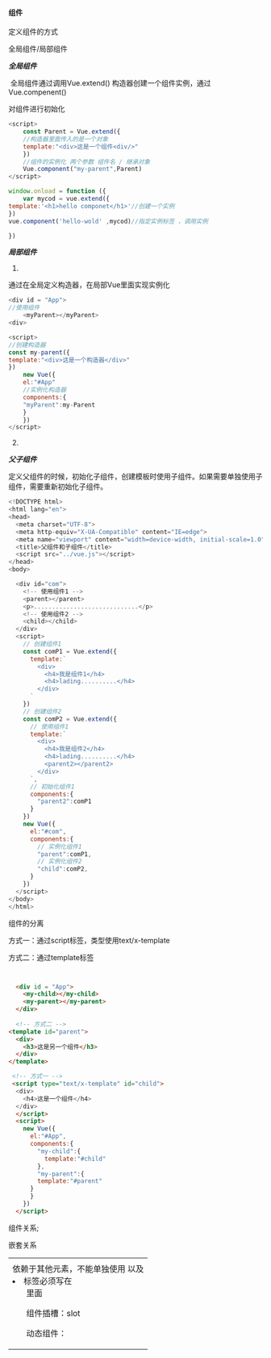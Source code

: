 #### 组件

定义组件的方式

全局组件/局部组件

***全局组件***

​		全局组件通过调用Vue.extend() 构造器创建一个组件实例，通过Vue.compenent()

对组件进行初始化

```js
<script>
	const Parent = Vue.extend({
	//构造器里面传入的是一个对象
	template:"<div>这是一个组件<div/>"
	})
	//组件的实例化 两个参数 组件名 / 继承对象
	Vue.component("my-parent",Parent)
</script>
```



```js
window.onload = function ({
	var mycod = vue.extend({
template:'<h1>hello componet</h1>'//创建一个实例
})
vue.component('hello-wold' ,mycod)//指定实例标签 ，调用实例

})

```



***局部组件***

1.

通过在全局定义构造器，在局部Vue里面实现实例化

```js
<div id = "App">
//使用组件
	<myParent></myParent>
<div>

<script>
//创建构造器
const my-parent({
template:"<div>这是一个构造器</div>"
})
	new Vue({
	el:"#App"
	//实例化构造器
	components:{
	"myParent":my-Parent
	}
	})
</script>
```

2.







***父子组件***

定义父组件的时候，初始化子组件，创建模板时使用子组件。如果需要单独使用子组件，需要重新初始化子组件。

```js
<!DOCTYPE html>
<html lang="en">
<head>
  <meta charset="UTF-8">
  <meta http-equiv="X-UA-Compatible" content="IE=edge">
  <meta name="viewport" content="width=device-width, initial-scale=1.0">
  <title>父组件和子组件</title>
  <script src="../vue.js"></script>
</head>
<body>

  <div id="com">  
    <!-- 使用组件1 -->
    <parent></parent>
    <p>.............................</p>
    <!-- 使用组件2 -->
    <child></child>
  </div>
  <script>
    // 创建组件1
    const comP1 = Vue.extend({
      template:`
        <div>
          <h4>我是组件1</h4>
          <h4>lading..........</h4>  
        </div>
      `
    })
    // 创建组件2
    const comP2 = Vue.extend({
      // 使用组件1
      template:`
        <div>
          <h4>我是组件2</h4>  
          <h4>lading..........</h4>  
          <parent2></parent2>
        </div>
      `,
      // 初始化组件1
      components:{
        "parent2":comP1
      }
    })
    new Vue({
      el:"#com",
      components:{
        // 实例化组件1
        "parent":comP1,
        // 实例化组件2
        "child":comP2,
      }
    })
  </script>
</body>
</html>
```

组件的分离

方式一：通过script标签，类型使用text/x-template

方式二：通过template标签

```html


  <div id = "App">
    <my-child></my-child>
    <my-parent></my-parent>
  </div>
 
  <!-- 方式二 -->
<template id="parent">
  <div>
    <h3>这是另一个组件</h3>
  </div>
</template>

 <!-- 方式一 -->
 <script type="text/x-template" id="child">
  <div>
    <h4>这是一个组件</h4>
  </div>
  </script>
  <script>
    new Vue({
      el:"#App",
      components:{
        "my-child":{
          template:"#child"
        },
        "my-parent":{
        template:"#parent"
      }
      }
    })
  </script>


```

组件关系;

嵌套关系

<table>  <tr><td> <tr><td>依赖于其他元素，不能单独使用 以及 <li> 标签必须写在<ul> 里面



组件插槽：slot

动态组件：

